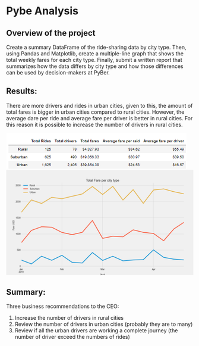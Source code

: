 
# Pybe Analysis

## Overview of the project
Create a summary DataFrame of the ride-sharing data by city type. Then, using Pandas and Matplotlib, create a multiple-line graph that shows the total weekly fares for each city type. Finally, submit a written report that summarizes how the data differs by city type and how those differences can be used by decision-makers at PyBer.

## Results:

There are more drivers and rides in urban cities, given to this, the amount of total fares is bigger in urban cities compared to rural cities. However, the average dare per ride and average fare per driver is better in rural cities. For this reason it is possible to increase the number of drivers in rural cities.  

![City type comparison](/analysis/tabla1.png)
![Fare per city type](/analysis/PyBer_fare_summary.png)

## Summary:


Three business recommendations to the CEO:

1. Increase the number of drivers in rural cities
2. Review the number of drivers in urban cities (probably they are to many)
3. Review if all the urban drivers are working a complete journey (the number of driver exceed the numbers of rides)

